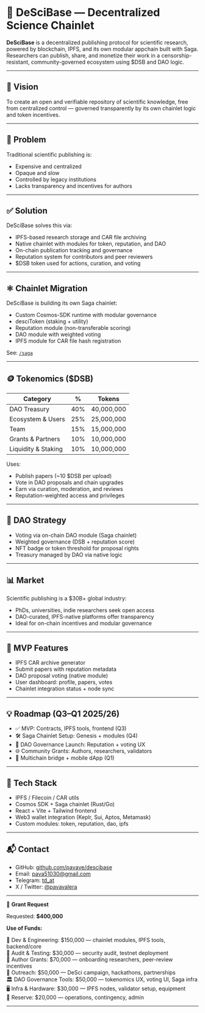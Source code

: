 # 🧠 DeSciBase — Decentralized Science Chainlet

**DeSciBase** is a decentralized publishing protocol for scientific research, powered by blockchain, IPFS, and its own modular appchain built with Saga.  
Researchers can publish, share, and monetize their work in a censorship-resistant, community-governed ecosystem using $DSB and DAO logic.

---

## 🔹 Vision

To create an open and verifiable repository of scientific knowledge, free from centralized control — governed transparently by its own chainlet logic and token incentives.

---

## 🚀 Problem

Traditional scientific publishing is:

* Expensive and centralized  
* Opaque and slow  
* Controlled by legacy institutions  
* Lacks transparency and incentives for authors

---

## ✅ Solution

DeSciBase solves this via:

* IPFS-based research storage and CAR file archiving  
* Native chainlet with modules for token, reputation, and DAO  
* On-chain publication tracking and governance  
* Reputation system for contributors and peer reviewers  
* $DSB token used for actions, curation, and voting

---

## ⚛️ Chainlet Migration

DeSciBase is building its own Saga chainlet:

* Custom Cosmos-SDK runtime with modular governance  
* desciToken (staking + utility)  
* Reputation module (non-transferable scoring)  
* DAO module with weighted voting  
* IPFS module for CAR file hash registration

See: [`/saga`](https://github.com/pavave/DeSciBase/tree/main/saga)

---

## 🪙 Tokenomics ($DSB)

| Category            | %   | Tokens     |
| ------------------- | --- | ---------- |
| DAO Treasury        | 40% | 40,000,000 |
| Ecosystem & Users   | 25% | 25,000,000 |
| Team                | 15% | 15,000,000 |
| Grants & Partners   | 10% | 10,000,000 |
| Liquidity & Staking | 10% | 10,000,000 |

Uses:

* Publish papers (~10 $DSB per upload)  
* Vote in DAO proposals and chain upgrades  
* Earn via curation, moderation, and reviews  
* Reputation-weighted access and privileges

---

## 🧠 DAO Strategy

* Voting via on-chain DAO module (Saga chainlet)  
* Weighted governance (DSB + reputation score)  
* NFT badge or token threshold for proposal rights  
* Treasury managed by DAO via native logic

---

## 📊 Market

Scientific publishing is a $30B+ global industry:

* PhDs, universities, indie researchers seek open access  
* DAO-curated, IPFS-native platforms offer transparency  
* Ideal for on-chain incentives and modular governance

---

## 🧪 MVP Features

* IPFS CAR archive generator  
* Submit papers with reputation metadata  
* DAO proposal voting (native module)  
* User dashboard: profile, papers, votes  
* Chainlet integration status + node sync

---

## 💡 Roadmap (Q3–Q1 2025/26)

* ✅ MVP: Contracts, IPFS tools, frontend (Q3)  
* 🛠️ Saga Chainlet Setup: Genesis + modules (Q4)  
* 🔄 DAO Governance Launch: Reputation + voting UX  
* 🌐 Community Grants: Authors, researchers, validators  
* 📱 Multichain bridge + mobile dApp (Q1)

---

## 🤩 Tech Stack

* IPFS / Filecoin / CAR utils  
* Cosmos SDK + Saga chainlet (Rust/Go)  
* React + Vite + Tailwind frontend  
* Web3 wallet integration (Keplr, Sui, Aptos, Metamask)  
* Custom modules: token, reputation, dao, ipfs

---

## 📬 Contact

* GitHub: [github.com/pavave/descibase](https://github.com/pavave/descibase)  
* Email: [pava51030@gmail.com](mailto:pava51030@gmail.com)  
* Telegram: [td_at](https://t.me/td_at)  
* X / Twitter: [@pavavalera](https://x.com/pavavalera)

---

🏁 **Grant Request**

Requested: **$400,000**

**Use of Funds:**

🔧 Dev & Engineering: $150,000 — chainlet modules, IPFS tools, backend/core  
🔐 Audit & Testing: $30,000 — security audit, testnet deployment  
🧠 Author Grants: $70,000 — onboarding researchers, peer-review incentives  
📢 Outreach: $50,000 — DeSci campaign, hackathons, partnerships  
🏛️ DAO Governance Tools: $50,000 — tokenomics UX, voting UI, Saga infra  
🖥️ Infra & Hardware: $30,000 — IPFS nodes, validator setup, equipment  
🧾 Reserve: $20,000 — operations, contingency, admin

---
